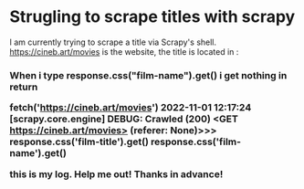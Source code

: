 
# Strugling to scrape titles with scrapy

I am currently trying to scrape a title via Scrapy's shell. https://cineb.art/movies is the website,
the title is located in :
   <h3 class="film-name">

When i type response.css("film-name").get() i get nothing in return



fetch('https://cineb.art/movies')
2022-11-01 12:17:24 [scrapy.core.engine] DEBUG: Crawled (200) <GET https://cineb.art/movies> (referer: None)>>> response.css('film-title').get()
response.css('film-name').get()



this is my log. Help me out! Thanks in advance!


        